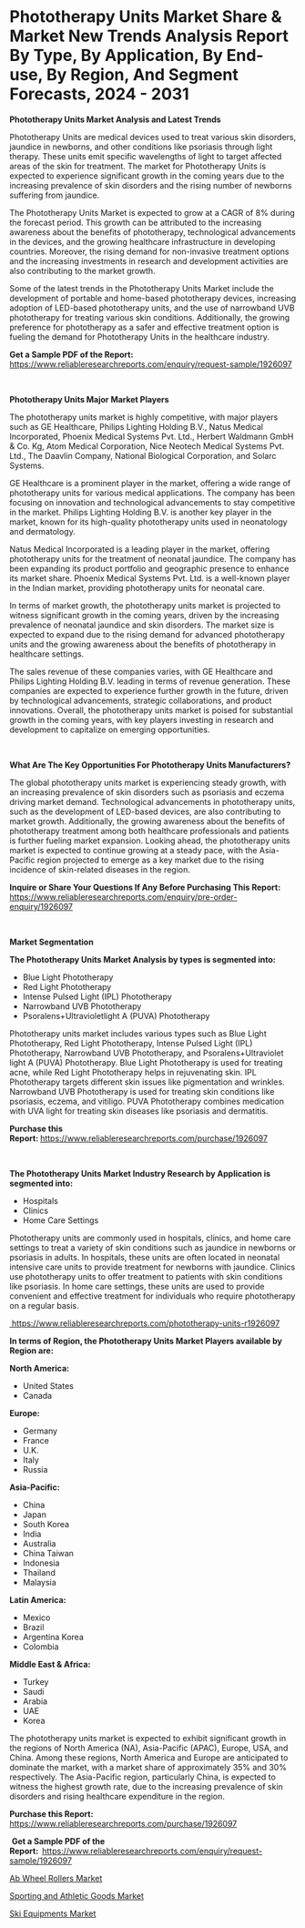 <p><h1>Phototherapy Units Market Share & Market New Trends Analysis Report By Type, By Application, By End-use, By Region, And Segment Forecasts, 2024 - 2031</h1></p><p><strong>Phototherapy Units Market Analysis and Latest Trends</strong></p>
<p><p>Phototherapy Units are medical devices used to treat various skin disorders, jaundice in newborns, and other conditions like psoriasis through light therapy. These units emit specific wavelengths of light to target affected areas of the skin for treatment. The market for Phototherapy Units is expected to experience significant growth in the coming years due to the increasing prevalence of skin disorders and the rising number of newborns suffering from jaundice. </p><p>The Phototherapy Units Market is expected to grow at a CAGR of 8% during the forecast period. This growth can be attributed to the increasing awareness about the benefits of phototherapy, technological advancements in the devices, and the growing healthcare infrastructure in developing countries. Moreover, the rising demand for non-invasive treatment options and the increasing investments in research and development activities are also contributing to the market growth.</p><p>Some of the latest trends in the Phototherapy Units Market include the development of portable and home-based phototherapy devices, increasing adoption of LED-based phototherapy units, and the use of narrowband UVB phototherapy for treating various skin conditions. Additionally, the growing preference for phototherapy as a safer and effective treatment option is fueling the demand for Phototherapy Units in the healthcare industry.</p></p>
<p><strong>Get a Sample PDF of the Report:&nbsp;</strong> <a href="https://www.reliableresearchreports.com/enquiry/request-sample/1926097">https://www.reliableresearchreports.com/enquiry/request-sample/1926097</a></p>
<p>&nbsp;</p>
<p><strong>Phototherapy Units Major Market Players</strong></p>
<p><p>The phototherapy units market is highly competitive, with major players such as GE Healthcare, Philips Lighting Holding B.V., Natus Medical Incorporated, Phoenix Medical Systems Pvt. Ltd., Herbert Waldmann GmbH & Co. Kg, Atom Medical Corporation, Nice Neotech Medical Systems Pvt. Ltd., The Daavlin Company, National Biological Corporation, and Solarc Systems.</p><p>GE Healthcare is a prominent player in the market, offering a wide range of phototherapy units for various medical applications. The company has been focusing on innovation and technological advancements to stay competitive in the market. Philips Lighting Holding B.V. is another key player in the market, known for its high-quality phototherapy units used in neonatology and dermatology.</p><p>Natus Medical Incorporated is a leading player in the market, offering phototherapy units for the treatment of neonatal jaundice. The company has been expanding its product portfolio and geographic presence to enhance its market share. Phoenix Medical Systems Pvt. Ltd. is a well-known player in the Indian market, providing phototherapy units for neonatal care.</p><p>In terms of market growth, the phototherapy units market is projected to witness significant growth in the coming years, driven by the increasing prevalence of neonatal jaundice and skin disorders. The market size is expected to expand due to the rising demand for advanced phototherapy units and the growing awareness about the benefits of phototherapy in healthcare settings.</p><p>The sales revenue of these companies varies, with GE Healthcare and Philips Lighting Holding B.V. leading in terms of revenue generation. These companies are expected to experience further growth in the future, driven by technological advancements, strategic collaborations, and product innovations. Overall, the phototherapy units market is poised for substantial growth in the coming years, with key players investing in research and development to capitalize on emerging opportunities.</p></p>
<p>&nbsp;</p>
<p><strong>What Are The Key Opportunities For Phototherapy Units Manufacturers?</strong></p>
<p><p>The global phototherapy units market is experiencing steady growth, with an increasing prevalence of skin disorders such as psoriasis and eczema driving market demand. Technological advancements in phototherapy units, such as the development of LED-based devices, are also contributing to market growth. Additionally, the growing awareness about the benefits of phototherapy treatment among both healthcare professionals and patients is further fueling market expansion. Looking ahead, the phototherapy units market is expected to continue growing at a steady pace, with the Asia-Pacific region projected to emerge as a key market due to the rising incidence of skin-related diseases in the region.</p></p>
<p><strong>Inquire or Share Your Questions If Any Before Purchasing This Report:</strong> <a href="https://www.reliableresearchreports.com/enquiry/pre-order-enquiry/1926097">https://www.reliableresearchreports.com/enquiry/pre-order-enquiry/1926097</a></p>
<p>&nbsp;</p>
<p><strong>Market Segmentation</strong></p>
<p><strong>The Phototherapy Units Market Analysis by types is segmented into:</strong></p>
<p><ul><li>Blue Light Phototherapy</li><li>Red Light Phototherapy</li><li>Intense Pulsed Light (IPL) Phototherapy</li><li>Narrowband UVB Phototherapy</li><li>Psoralens+Ultravioletlight A (PUVA) Phototherapy</li></ul></p>
<p><p>Phototherapy units market includes various types such as Blue Light Phototherapy, Red Light Phototherapy, Intense Pulsed Light (IPL) Phototherapy, Narrowband UVB Phototherapy, and Psoralens+Ultraviolet light A (PUVA) Phototherapy. Blue Light Phototherapy is used for treating acne, while Red Light Phototherapy helps in rejuvenating skin. IPL Phototherapy targets different skin issues like pigmentation and wrinkles. Narrowband UVB Phototherapy is used for treating skin conditions like psoriasis, eczema, and vitiligo. PUVA Phototherapy combines medication with UVA light for treating skin diseases like psoriasis and dermatitis.</p></p>
<p><strong>Purchase this Report:&nbsp;</strong><a href="https://www.reliableresearchreports.com/purchase/1926097">https://www.reliableresearchreports.com/purchase/1926097</a></p>
<p>&nbsp;</p>
<p><strong>The Phototherapy Units Market Industry Research by Application is segmented into:</strong></p>
<p><ul><li>Hospitals</li><li>Clinics</li><li>Home Care Settings</li></ul></p>
<p><p>Phototherapy units are commonly used in hospitals, clinics, and home care settings to treat a variety of skin conditions such as jaundice in newborns or psoriasis in adults. In hospitals, these units are often located in neonatal intensive care units to provide treatment for newborns with jaundice. Clinics use phototherapy units to offer treatment to patients with skin conditions like psoriasis. In home care settings, these units are used to provide convenient and effective treatment for individuals who require phototherapy on a regular basis.</p></p>
<p><a href="https://www.reliableresearchreports.com/phototherapy-units-r1926097">&nbsp;https://www.reliableresearchreports.com/phototherapy-units-r1926097</a></p>
<p><strong>In terms of Region, the Phototherapy Units Market Players available by Region are:</strong></p>
<p>
    <p> <strong> North America: </strong>
        <ul>
            <li>United States</li>
            <li>Canada</li>
        </ul>
        </p> 
    <p> <strong> Europe: </strong>
        <ul>
            <li>Germany</li>
            <li>France</li>
            <li>U.K.</li>
            <li>Italy</li>
            <li>Russia</li>
        </ul>
        </p> 
    <p> <strong> Asia-Pacific: </strong>
        <ul>
            <li>China</li>
            <li>Japan</li>
            <li>South Korea</li>
            <li>India</li>
            <li>Australia</li>
            <li>China Taiwan</li>
            <li>Indonesia</li>
            <li>Thailand</li>
            <li>Malaysia</li>
        </ul>
        </p> 
    <p> <strong> Latin America: </strong>
        <ul>
            <li>Mexico</li>
            <li>Brazil</li>
            <li>Argentina Korea</li>
            <li>Colombia</li>
        </ul>
        </p> 
    <p> <strong> Middle East & Africa: </strong>
        <ul>
            <li>Turkey</li>
            <li>Saudi</li>
            <li>Arabia</li>
            <li>UAE</li>
            <li>Korea</li>
        </ul>
    </p>
    </p>
<p><p>The phototherapy units market is expected to exhibit significant growth in the regions of North America (NA), Asia-Pacific (APAC), Europe, USA, and China. Among these regions, North America and Europe are anticipated to dominate the market, with a market share of approximately 35% and 30% respectively. The Asia-Pacific region, particularly China, is expected to witness the highest growth rate, due to the increasing prevalence of skin disorders and rising healthcare expenditure in the region.</p></p>
<p><strong>Purchase this Report: </strong><a href="https://www.reliableresearchreports.com/purchase/1926097">https://www.reliableresearchreports.com/purchase/1926097</a></p>
<p>&nbsp;<strong>Get a Sample PDF of the Report:&nbsp;&nbsp;</strong><a href="https://www.reliableresearchreports.com/enquiry/request-sample/1926097">https://www.reliableresearchreports.com/enquiry/request-sample/1926097</a></p>
<p><strong></strong></p>
<p><p><a href="https://github.com/JewelMohr52/Market-Research-Report-List-1/blob/main/ab-wheel-rollers-market.md">Ab Wheel Rollers Market</a></p><p><a href="https://github.com/carolalsopr44536/Market-Research-Report-List-1/blob/main/sporting-and-athletic-goods-market.md">Sporting and Athletic Goods Market</a></p><p><a href="https://github.com/esmeraldaezzy156/Market-Research-Report-List-1/blob/main/ski-equipments-market.md">Ski Equipments Market</a></p></p>
